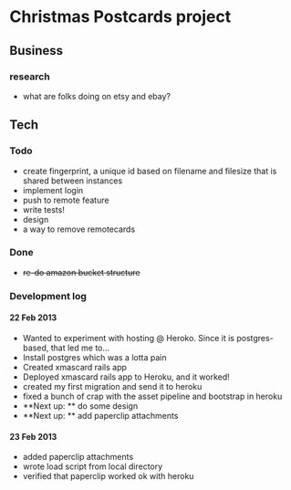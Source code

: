 # Christmas Postcards project

## Business
### research
* what are folks doing on etsy and ebay?


## Tech

### Todo

* create fingerprint, a unique id based on filename and filesize that is shared between instances
* implement login
* push to remote feature
* write tests!
* design
* a way to remove remotecards

### Done
* ~~re-do amazon bucket structure~~ 



### Development log
#### 22 Feb 2013
* Wanted to experiment with hosting @ Heroko. Since it is postgres-based, that led me to…
* Install postgres which was a lotta pain
* Created xmascard rails app
* Deployed xmascard rails app to Heroku, and it worked!
* created my first migration and send it to heroku
* fixed a bunch of crap with the asset pipeline and bootstrap in heroku
* **Next up: ** do some design
* **Next up: ** add paperclip attachments

#### 23 Feb 2013
* added paperclip attachments
* wrote load script from local directory
* verified that paperclip worked ok with heroku